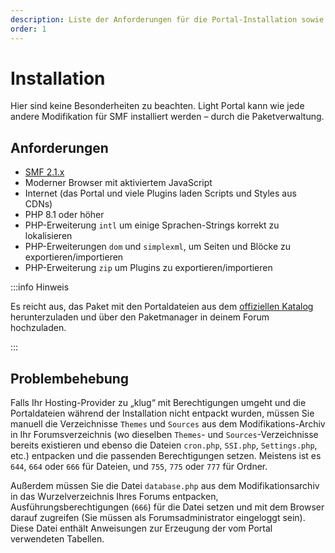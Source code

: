 ```yaml
---
description: Liste der Anforderungen für die Portal-Installation sowie Lösungen für mögliche Probleme
order: 1
---
```


# Installation

Hier sind keine Besonderheiten zu beachten. Light Portal kann wie jede andere Modifikation für SMF installiert werden – durch die Paketverwaltung.

## Anforderungen

- [SMF 2.1.x](https://download.simplemachines.org)
- Moderner Browser mit aktiviertem JavaScript
- Internet (das Portal und viele Plugins laden Scripts und Styles aus CDNs)
- PHP 8.1 oder höher
- PHP-Erweiterung `intl` um einige Sprachen-Strings korrekt zu lokalisieren
- PHP-Erweiterungen `dom` und `simplexml`, um Seiten und Blöcke zu exportieren/importieren
- PHP-Erweiterung `zip` um Plugins zu exportieren/importieren

:::info Hinweis

Es reicht aus, das Paket mit den Portaldateien aus dem [offiziellen Katalog](https://custom.simplemachines.org/mods/index.php?mod=4244) herunterzuladen und über den Paketmanager in deinem Forum hochzuladen.

:::

## Problembehebung

Falls Ihr Hosting-Provider zu „klug“ mit Berechtigungen umgeht und die Portaldateien während der Installation nicht entpackt wurden, müssen Sie manuell die Verzeichnisse `Themes` und `Sources` aus dem Modifikations-Archiv in Ihr Forumsverzeichnis (wo dieselben `Themes`- und `Sources`-Verzeichnisse bereits existieren und ebenso die Dateien `cron.php`, `SSI.php`, `Settings.php`, etc.) entpacken und die passenden Berechtigungen setzen. Meistens ist es `644`, `664` oder `666` für Dateien, und `755`, `775` oder `777` für Ordner.

Außerdem müssen Sie die Datei `database.php` aus dem Modifikationsarchiv in das Wurzelverzeichnis Ihres Forums entpacken, Ausführungsberechtigungen (`666`) für die Datei setzen und mit dem Browser darauf zugreifen (Sie müssen als Forumsadministrator eingeloggt sein). Diese Datei enthält Anweisungen zur Erzeugung der vom Portal verwendeten Tabellen.
